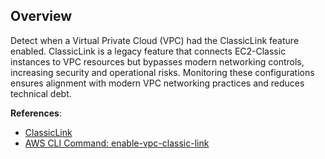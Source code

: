 ## Overview

Detect when a Virtual Private Cloud (VPC) had the ClassicLink feature enabled. ClassicLink is a legacy feature that connects EC2-Classic instances to VPC resources but bypasses modern networking controls, increasing security and operational risks. Monitoring these configurations ensures alignment with modern VPC networking practices and reduces technical debt.

**References**:
- [ClassicLink](https://docs.aws.amazon.com/AWSEC2/latest/UserGuide/vpc-classiclink.html)
- [AWS CLI Command: enable-vpc-classic-link](https://awscli.amazonaws.com/v2/documentation/api/latest/reference/ec2/enable-vpc-classic-link.html)
